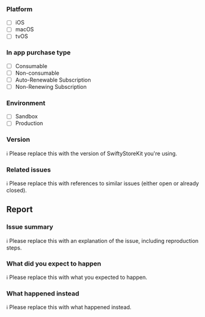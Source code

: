 ### Platform

- [ ] iOS
- [ ] macOS
- [ ] tvOS

### In app purchase type

- [ ] Consumable
- [ ] Non-consumable 
- [ ] Auto-Renewable Subscription
- [ ] Non-Renewing Subscription

### Environment

- [ ] Sandbox
- [ ] Production

### Version
ℹ Please replace this with the version of SwiftyStoreKit you're using.

### Related issues
ℹ Please replace this with references to similar issues (either open or already closed).

## Report

### Issue summary
ℹ Please replace this with an explanation of the issue, including reproduction steps.

### What did you expect to happen
ℹ Please replace this with what you expected to happen.

### What happened instead
ℹ Please replace this with what happened instead.




